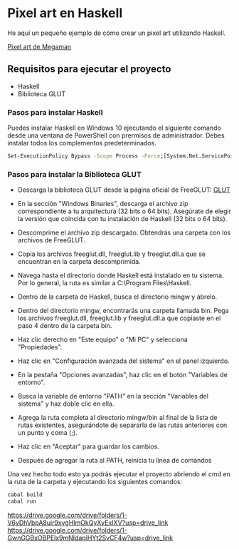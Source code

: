 # Pixel art en Haskell

He aquí un pequeño ejemplo de cómo crear un pixel art utilizando Haskell.

[Pixel art de Megaman](/src/megaman.png)

## Requisitos para ejecutar el proyecto
- Haskell
- Biblioteca GLUT

### Pasos para instalar Haskell

Puedes instalar Haskell en Windows 10 ejecutando el siguiente comando desde una ventana de PowerShell con prermisos de administrador. Debes instalar todos los complementos predeterminados.

```sh
Set-ExecutionPolicy Bypass -Scope Process -Force;[System.Net.ServicePointManager]::SecurityProtocol = [System.Net.ServicePointManager]::SecurityProtocol -bor 3072; try { Invoke-Command -ScriptBlock ([ScriptBlock]::Create((Invoke-WebRequest https://www.haskell.org/ghcup/sh/bootstrap-haskell.ps1 -UseBasicParsing))) -ArgumentList $true } catch { Write-Error $_ }
```

### Pasos para instalar la Biblioteca GLUT

- Descarga la biblioteca GLUT desde la página oficial de FreeGLUT: [GLUT](http://freeglut.sourceforge.net/index.php#download)

- En la sección "Windows Binaries", descarga el archivo zip correspondiente a tu arquitectura (32 bits o 64 bits). Asegúrate de elegir la versión que coincida con tu instalación de Haskell (32 bits o 64 bits).

- Descomprime el archivo zip descargado. Obtendrás una carpeta con los archivos de FreeGLUT.

- Copia los archivos freeglut.dll, freeglut.lib y freeglut.dll.a que se encuentran en la carpeta descomprimida.

- Navega hasta el directorio donde Haskell está instalado en tu sistema. Por lo general, la ruta es similar a C:\Program Files\Haskell.

- Dentro de la carpeta de Haskell, busca el directorio mingw y ábrelo.

- Dentro del directorio mingw, encontrarás una carpeta llamada bin. Pega los archivos freeglut.dll, freeglut.lib y freeglut.dll.a que copiaste en el paso 4 dentro de la carpeta bin.

- Haz clic derecho en "Este equipo" o "Mi PC" y selecciona "Propiedades".

- Haz clic en "Configuración avanzada del sistema" en el panel izquierdo.

- En la pestaña "Opciones avanzadas", haz clic en el botón "Variables de entorno".

- Busca la variable de entorno "PATH" en la sección "Variables del sistema" y haz doble clic en ella.

- Agrega la ruta completa al directorio mingw/bin al final de la lista de rutas existentes, asegurándote de separarla de las rutas anteriores con un punto y coma (;).

- Haz clic en "Aceptar" para guardar los cambios.

- Después de agregar la ruta al PATH, reinicia tu línea de comandos

Una vez hecho todo esto ya podrás ejecutar el proyecto abriendo el cmd en la ruta de la carpeta y ejecutando los siguientes comandos:

```sh
cabal build
cabal run
```

https://drive.google.com/drive/folders/1-V6yDhVbpA8uir9xygHImOkQyXyExIXV?usp=drive_link
https://drive.google.com/drive/folders/1-GwnGGBxOBPElx9mNIdapiHYt2SvCF4w?usp=drive_link
